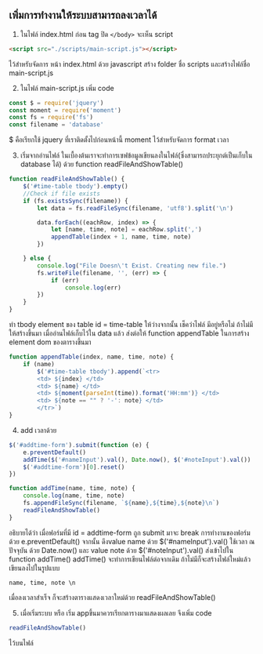 ## เพิ่มการทำงานให้ระบบสามารถลงเวลาได้

1) ในไฟล์ index.html ก่อน tag ปิด `</body>` จะเห็น script
```html
<script src="./scripts/main-script.js"></script>
```
ไว้สำหรับจัดการ หน้า index.html ด้วย javascript 
สร้าง folder ชื่อ scripts และสร้างไฟล์ชื่อ main-script.js 

2) ในไฟล์ main-script.js เพิ่ม code
```javascript
const $ = require('jquery')
const moment = require('moment')
const fs = require('fs')
const filename = 'database'
```
$ คือเรียกใช้ jquery ที่เราติดตั้งไปก่อนหน้านี้
moment ไว้สำหรับจัดการ format เวลา

3) เริ่มจากอ่านไฟล์ ในเบื้องต้นเราจะทำการเซฟข้อมูลเขียนลงในไฟล์(ซึ่งสามารถประยุกต์เป็นเก็บใน database ได้) ด้วย function readFileAndShowTable()

```javascript
function readFileAndShowTable() {
    $('#time-table tbody').empty()
    //Check if file exists
    if (fs.existsSync(filename)) {
        let data = fs.readFileSync(filename, 'utf8').split('\n')

        data.forEach((eachRow, index) => {
            let [name, time, note] = eachRow.split(',')
            appendTable(index + 1, name, time, note)
        })

    } else {
        console.log("File Doesn\'t Exist. Creating new file.")
        fs.writeFile(filename, '', (err) => {
            if (err)
                console.log(err)
        })
    }
}
```
ทำ tbody element ของ table id = time-table ให้ว่างจากนั้น เช็คว่าไฟล์ มีอยู่หรือไม่ ถ้าไม่มีให้สร้างขึ้นมา
เมื่ออ่านไฟล์เก็บไว้ใน data แล้ว ส่งต่อให้ function appendTable ในการสร้าง element dom ของตารางขึ้นมา
```javascript
function appendTable(index, name, time, note) {
    if (name)
        $('#time-table tbody').append(`<tr> 
        <td> ${index} </td>    
        <td> ${name} </td>
        <td> ${moment(parseInt(time)).format('HH:mm')} </td>
        <td> ${note == "" ? '-': note} </td>
        </tr>`)
}
```

4) add เวลาด้วย
```javascript
$('#addtime-form').submit(function (e) {
    e.preventDefault()
    addTime($('#nameInput').val(), Date.now(), $('#noteInput').val())
    $('#addtime-form')[0].reset()
})

function addTime(name, time, note) {
    console.log(name, time, note)
    fs.appendFileSync(filename, `${name},${time},${note}\n`)
    readFileAndShowTable()
}
```
อธิบายได้ว่า เมื่อฟอร์มที่มี id = addtime-form ถูก submit มาจะ break การทำงานของฟอร์มด้วย e.preventDefault()
จากนั้น ดึงvalue name ด้วย $('#nameInput').val() ใช้เวลา ณ ปัจจุบัน ด้วย Date.now() และ value note ด้วย $('#noteInput').val()
ส่งเข้าไปใน function addTime()
addTime() จะทำการเขียนไฟล์ต่อจากเดิม ถ้าไม่มีก็จะสร้างไฟล์ใหม่แล้วเขียนลงไปในรูปแบบ

    name, time, note \n

เมื่อลงเวลาสำเร็จ ก็จะสร้างตารางแสดงเวลาใหม่ด้วย readFileAndShowTable()

5) เมื่อเริ่มระบบ หรือ เริ่ม appขึ้นมาควรเรียกตารางมาแสดงผลเลย จึงเพิ่ม code 
```javascript
readFileAndShowTable()
```
ไว้บนไฟล์